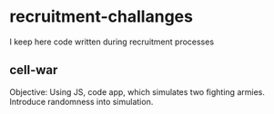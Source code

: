 recruitment-challanges
======================

I keep here code written during recruitment processes

## cell-war

Objective: Using JS, code app, which simulates two fighting armies.  Introduce randomness into simulation.